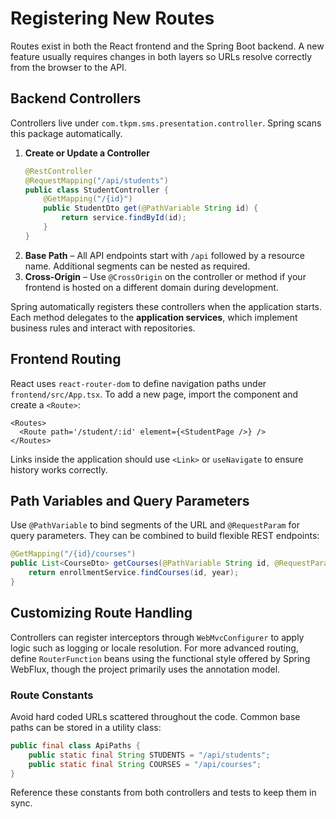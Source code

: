 # Registering New Routes

Routes exist in both the React frontend and the Spring Boot backend. A new feature usually requires changes in both layers so URLs resolve correctly from the browser to the API.

## Backend Controllers

Controllers live under `com.tkpm.sms.presentation.controller`. Spring scans this package automatically.

1. **Create or Update a Controller**
   ```java
   @RestController
   @RequestMapping("/api/students")
   public class StudentController {
       @GetMapping("/{id}")
       public StudentDto get(@PathVariable String id) {
           return service.findById(id);
       }
   }
   ```
2. **Base Path** – All API endpoints start with `/api` followed by a resource name. Additional segments can be nested as required.
3. **Cross-Origin** – Use `@CrossOrigin` on the controller or method if your frontend is hosted on a different domain during development.

Spring automatically registers these controllers when the application starts. Each method delegates to the **application services**, which implement business rules and interact with repositories.

## Frontend Routing

React uses `react-router-dom` to define navigation paths under `frontend/src/App.tsx`. To add a new page, import the component and create a `<Route>`:

```tsx
<Routes>
  <Route path='/student/:id' element={<StudentPage />} />
</Routes>
```

Links inside the application should use `<Link>` or `useNavigate` to ensure history works correctly.

## Path Variables and Query Parameters
Use `@PathVariable` to bind segments of the URL and `@RequestParam` for query parameters. They can be combined to build flexible REST endpoints:
```java
@GetMapping("/{id}/courses")
public List<CourseDto> getCourses(@PathVariable String id, @RequestParam int year) {
    return enrollmentService.findCourses(id, year);
}
```

## Customizing Route Handling
Controllers can register interceptors through `WebMvcConfigurer` to apply logic such as logging or locale resolution. For more advanced routing, define `RouterFunction` beans using the functional style offered by Spring WebFlux, though the project primarily uses the annotation model.

### Route Constants
Avoid hard coded URLs scattered throughout the code. Common base paths can be stored in a utility class:
```java
public final class ApiPaths {
    public static final String STUDENTS = "/api/students";
    public static final String COURSES = "/api/courses";
}
```
Reference these constants from both controllers and tests to keep them in sync.

